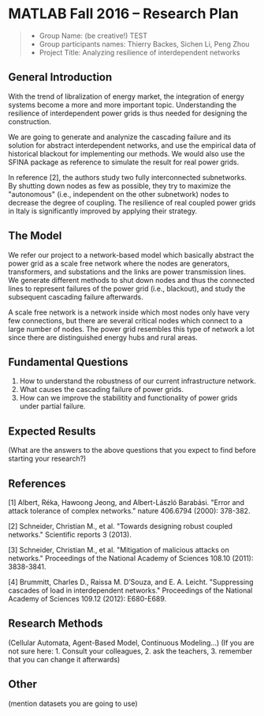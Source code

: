 # MATLAB Fall 2016 – Research Plan

> * Group Name: (be creative!) TEST
> * Group participants names: Thierry Backes, Sichen Li, Peng Zhou
> * Project Title: Analyzing resilience of interdependent networks

## General Introduction

With the trend of libralization of energy market, the integration of energy systems become a more and more important topic. Understanding the resilience of interdependent power grids is thus needed for designing the construction. 

We are going to generate and analynize the cascading failure and its solution for abstract interdependent networks, and use the empirical data of historical blackout for implementing our methods. We would also use the SFINA package as reference to simulate the result for real power grids.

In reference [2], the authors study two fully interconnected subnetworks. By shutting down nodes as few as possible, they try to maximize the "autonomous" (i.e., independent on the other subnetwork) nodes to decrease the degree of coupling. The resilience of real coupled power grids in Italy is significantly improved by applying their strategy.

## The Model

We refer our project to a network-based model which basically abstract the power grid as a scale free network where the nodes are generators, transformers, and substations and the links are power transmission lines. We generate different methods to shut down nodes and thus the connected lines to represent failures of the power grid (i.e., blackout), and study the subsequent cascading failure afterwards.

A scale free network is a network inside which most nodes only have very few connections, but there are several critical nodes which connect to a large number of nodes. The power grid resembles this type of network a lot since there are distinguished energy hubs and rural areas.

## Fundamental Questions

1. How to understand the robustness of our current infrastructure network.
2. What causes the cascading failure of power grids. 
3. How can we improve the stabilitity and functionality of power grids under partial failure. 

## Expected Results

(What are the answers to the above questions that you expect to find before starting your research?)

## References 

[1] Albert, Réka, Hawoong Jeong, and Albert-László Barabási. "Error and attack tolerance of complex networks." nature 406.6794 (2000): 378-382.

[2] Schneider, Christian M., et al. "Towards designing robust coupled networks." Scientific reports 3 (2013).

[3] Schneider, Christian M., et al. "Mitigation of malicious attacks on networks." Proceedings of the National Academy of Sciences 108.10 (2011): 3838-3841.

[4] Brummitt, Charles D., Raissa M. D’Souza, and E. A. Leicht. "Suppressing cascades of load in interdependent networks." Proceedings of the National Academy of Sciences 109.12 (2012): E680-E689.

## Research Methods

(Cellular Automata, Agent-Based Model, Continuous Modeling...) (If you are not sure here: 1. Consult your colleagues, 2. ask the teachers, 3. remember that you can change it afterwards)

## Other

(mention datasets you are going to use)
